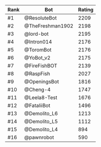 Rank|Bot|Rating
---|---|---
#1|@ResoluteBot|2209
#2|@TheFreshman1902|2198
#3|@lord-bot|2195
#4|@Intron014|2176
#5|@ToromBot|2176
#6|@YoBot_v2|2175
#7|@FireFishBOT|2139
#8|@RaspFish|2027
#9|@OpeningsBot|1816
#10|@Cheng-4|1747
#11|@Leela8-Test|1676
#12|@FataliiBot|1496
#13|@Demolito_L6|1213
#14|@Demolito_L5|1112
#15|@Demolito_L4|894
#16|@pawnrobot|590
